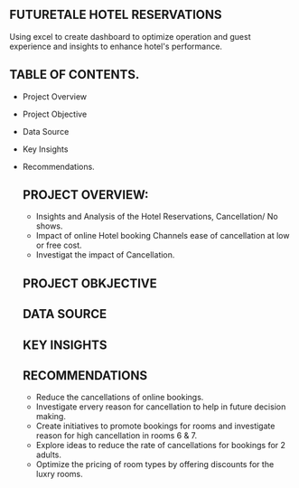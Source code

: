 ## FUTURETALE HOTEL RESERVATIONS
Using excel to create dashboard to optimize operation and guest experience and insights to enhance hotel's performance.

## TABLE OF CONTENTS.
- Project Overview
- Project Objective
- Data Source
- Key Insights
- Recommendations.


  ## PROJECT OVERVIEW:
  - Insights and Analysis of the Hotel Reservations, Cancellation/ No shows.
  - Impact of online Hotel booking Channels ease of cancellation at low or free cost.
  - Investigat the impact of Cancellation.
 
  ## PROJECT OBKJECTIVE

  ## DATA SOURCE

  ## KEY INSIGHTS

  ## RECOMMENDATIONS
  - Reduce the cancellations of online bookings.
  - Investigate ervery reason for cancellation to help in future decision making.
  - Create initiatives to promote bookings for rooms and investigate reason for high cancellation  in rooms 6 & 7.
  - Explore ideas to reduce the rate of cancellations for bookings for 2 adults.
  - Optimize the pricing of room types by offering discounts for the luxry rooms.
